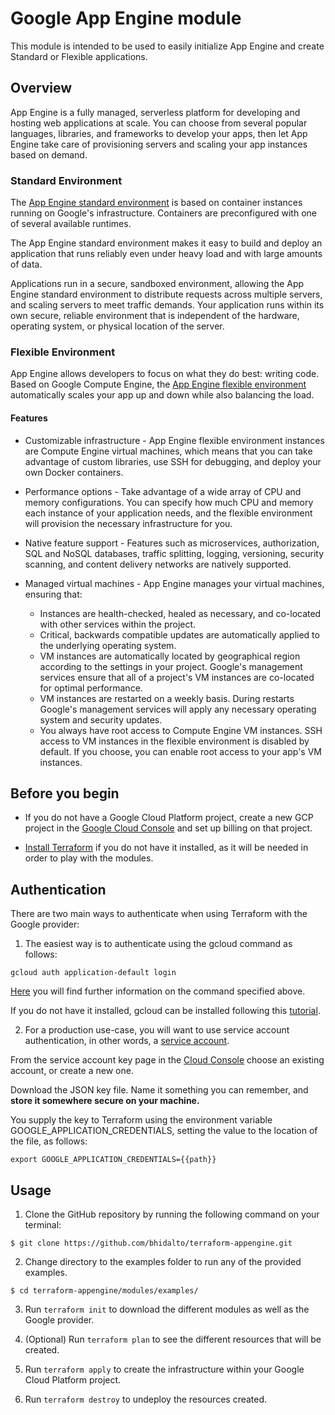 # Google App Engine module

This module is intended to be used to easily initialize App Engine and create Standard or Flexible applications.

## Overview

App Engine is a fully managed, serverless platform for developing and hosting web applications at scale. You can choose from several popular languages, libraries, and frameworks to develop your apps, then let App Engine take care of provisioning servers and scaling your app instances based on demand.

### Standard Environment

The [App Engine standard environment](https://cloud.google.com/appengine/docs/standard) is based on container instances running on Google's infrastructure. Containers are preconfigured with one of several available runtimes.

The App Engine standard environment makes it easy to build and deploy an application that runs reliably even under heavy load and with large amounts of data.

Applications run in a secure, sandboxed environment, allowing the App Engine standard environment to distribute requests across multiple servers, and scaling servers to meet traffic demands. Your application runs within its own secure, reliable environment that is independent of the hardware, operating system, or physical location of the server.

### Flexible Environment

App Engine allows developers to focus on what they do best: writing code. Based on Google Compute Engine, the [App Engine flexible environment](https://cloud.google.com/appengine/docs/flexible) automatically scales your app up and down while also balancing the load.

#### Features
- Customizable infrastructure - App Engine flexible environment instances are Compute Engine virtual machines, which means that you can take advantage of custom libraries, use SSH for debugging, and deploy your own Docker containers.

- Performance options - Take advantage of a wide array of CPU and memory configurations. You can specify how much CPU and memory each instance of your application needs, and the flexible environment will provision the necessary infrastructure for you.

- Native feature support - Features such as microservices, authorization, SQL and NoSQL databases, traffic splitting, logging, versioning, security scanning, and content delivery networks are natively supported.

- Managed virtual machines - App Engine manages your virtual machines, ensuring that:

  - Instances are health-checked, healed as necessary, and co-located with other services within the project.
  - Critical, backwards compatible updates are automatically applied to the underlying operating system.
  - VM instances are automatically located by geographical region according to the settings in your project. Google's management services ensure that all of a project's VM instances are co-located for optimal performance.
  - VM instances are restarted on a weekly basis. During restarts Google's management services will apply any necessary operating system and security updates.
  - You always have root access to Compute Engine VM instances. SSH access to VM instances in the flexible environment is disabled by default. If you choose, you can enable root access to your app's VM instances.

## Before you begin

- If you do not have a Google Cloud Platform project, create a new GCP project in the [Google Cloud Console](https://console.cloud.google.com) and set up billing on that project.

- [Install Terraform](https://learn.hashicorp.com/tutorials/terraform/install-cli) if you do not have it installed, as it will be needed in order to play with the modules.

## Authentication

There are two main ways to authenticate when using Terraform with the Google provider:

1. The easiest way is to authenticate using the gcloud command as follows:

```
gcloud auth application-default login
```

[Here](https://cloud.google.com/sdk/gcloud/reference/auth/application-default) you will find further information on the command specified above.

If you do not have it installed, gcloud can be installed following this [tutorial](https://cloud.google.com/sdk/docs/install).

2. For a production use-case, you will want to use service account authentication, in other words, a [service account](https://cloud.google.com/docs/authentication/getting-started).

From the service account key page in the [Cloud Console](https://console.cloud.google.com/apis/credentials/serviceaccountkey) choose an existing account, or create a new one.

Download the JSON key file. Name it something you can remember, and **store it somewhere secure on your machine.**

You supply the key to Terraform using the environment variable GOOGLE_APPLICATION_CREDENTIALS, setting the value to the location of the file, as follows:

```
export GOOGLE_APPLICATION_CREDENTIALS={{path}}
```

## Usage

1. Clone the GitHub repository by running the following command on your terminal:

```
$ git clone https://github.com/bhidalto/terraform-appengine.git
```

2. Change directory to the examples folder to run any of the provided examples.

```
$ cd terraform-appengine/modules/examples/
```

3. Run `terraform init` to download the different modules as well as the Google provider.

4. (Optional) Run `terraform plan` to see the different resources that will be created.

5. Run `terraform apply` to create the infrastructure within your Google Cloud Platform project.

6. Run `terraform destroy` to undeploy the resources created.